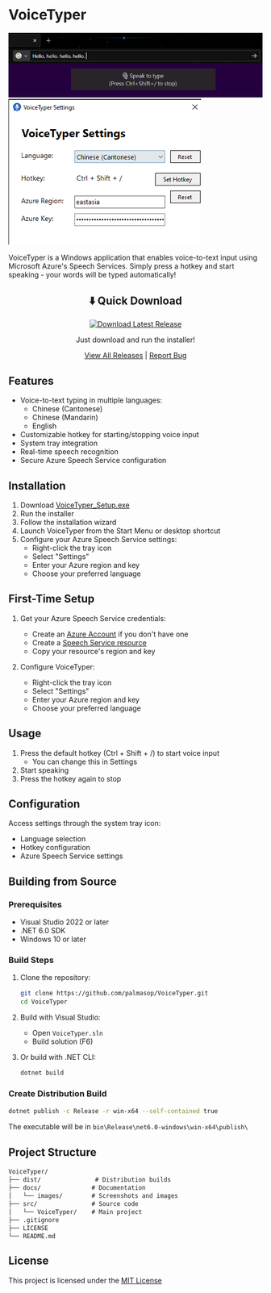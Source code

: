 # VoiceTyper

![VoiceTyper Screenshot](docs/images/screenshot_1.png)
![VoiceTyper Screenshot](docs/images/screenshot_2.png)

VoiceTyper is a Windows application that enables voice-to-text input using Microsoft Azure's Speech Services. Simply press a hotkey and start speaking - your words will be typed automatically!

<div align="center">

## ⬇️ Quick Download

[![Download Latest Release](https://img.shields.io/github/v/release/palmasop/VoiceTyper?label=Download%20Installer&style=for-the-badge&color=blue)](https://github.com/palmasop/VoiceTyper/releases/latest/download/VoiceTyper_Setup.exe)

Just download and run the installer!

[View All Releases](https://github.com/palmasop/VoiceTyper/releases) | [Report Bug](https://github.com/palmasop/VoiceTyper/issues)

</div>

## Features

- Voice-to-text typing in multiple languages:
  - Chinese (Cantonese)
  - Chinese (Mandarin)
  - English
- Customizable hotkey for starting/stopping voice input
- System tray integration
- Real-time speech recognition
- Secure Azure Speech Service configuration

## Installation

1. Download [VoiceTyper_Setup.exe](https://github.com/palmasop/VoiceTyper/releases/latest/download/VoiceTyper_Setup.exe)
2. Run the installer
3. Follow the installation wizard
4. Launch VoiceTyper from the Start Menu or desktop shortcut
5. Configure your Azure Speech Service settings:
   - Right-click the tray icon
   - Select "Settings"
   - Enter your Azure region and key
   - Choose your preferred language

## First-Time Setup

1. Get your Azure Speech Service credentials:

   - Create an [Azure Account](https://azure.microsoft.com/free/) if you don't have one
   - Create a [Speech Service resource](https://portal.azure.com/#create/Microsoft.CognitiveServicesSpeechServices)
   - Copy your resource's region and key

2. Configure VoiceTyper:
   - Right-click the tray icon
   - Select "Settings"
   - Enter your Azure region and key
   - Choose your preferred language

## Usage

1. Press the default hotkey (Ctrl + Shift + /) to start voice input
   - You can change this in Settings
2. Start speaking
3. Press the hotkey again to stop

## Configuration

Access settings through the system tray icon:

- Language selection
- Hotkey configuration
- Azure Speech Service settings

## Building from Source

### Prerequisites

- Visual Studio 2022 or later
- .NET 6.0 SDK
- Windows 10 or later

### Build Steps

1. Clone the repository:

   ```bash
   git clone https://github.com/palmasop/VoiceTyper.git
   cd VoiceTyper
   ```

2. Build with Visual Studio:

   - Open `VoiceTyper.sln`
   - Build solution (F6)

3. Or build with .NET CLI:
   ```bash
   dotnet build
   ```

### Create Distribution Build

```bash
dotnet publish -c Release -r win-x64 --self-contained true
```

The executable will be in `bin\Release\net6.0-windows\win-x64\publish\`

## Project Structure

```
VoiceTyper/
├── dist/               # Distribution builds
├── docs/              # Documentation
│   └── images/        # Screenshots and images
├── src/               # Source code
│   └── VoiceTyper/    # Main project
├── .gitignore
├── LICENSE
└── README.md
```

## License

This project is licensed under the [MIT License](LICENSE)
